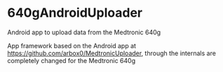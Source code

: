 # 640gAndroidUploader
Android app to upload data from the Medtronic 640g

App framework based on the Android app at https://github.com/arbox0/MedtronicUploader, through the internals are completely changed for the Medtronic 640g
